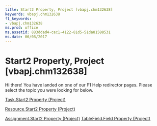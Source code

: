```yaml
---
title: Start2 Property, Project [vbapj.chm132638]
keywords: vbapj.chm132638
f1_keywords:
- vbapj.chm132638
ms.prod: office
ms.assetid: 883ddad4-cac1-4122-81d5-51da81588531
ms.date: 06/08/2017
---
```



# Start2 Property, Project [vbapj.chm132638]

Hi there! You have landed on one of our F1 Help redirector pages. Please select the topic you were looking for below.

[Task.Start2 Property (Project)](http://msdn.microsoft.com/library/9b62fb95-cdef-58e6-5495-6be382a95899%28Office.15%29.aspx)

[Resource.Start2 Property (Project)](http://msdn.microsoft.com/library/21db7a4f-5203-eca8-986a-952d3a73b8c8%28Office.15%29.aspx)

[Assignment.Start2 Property (Project)](http://msdn.microsoft.com/library/7ce47332-963f-125e-8759-d881b056c0b7%28Office.15%29.aspx)
[TableField.Field Property (Project)](http://msdn.microsoft.com/library/faeb3521-d25b-7474-cb35-e22cd2daffc7%28Office.15%29.aspx)

